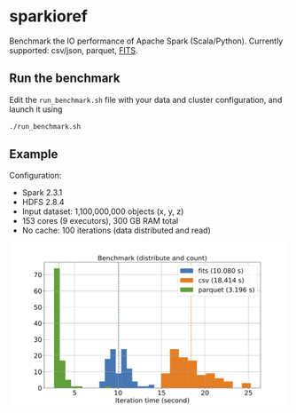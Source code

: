 # sparkioref

Benchmark the IO performance of Apache Spark (Scala/Python).
Currently supported: csv/json, parquet, [FITS](https://github.com/astrolabsoftware/spark-fits).

## Run the benchmark

Edit the `run_benchmark.sh` file with your data and cluster configuration, and launch it using

```bash
./run_benchmark.sh
```

## Example

Configuration:
- Spark 2.3.1
- HDFS 2.8.4
- Input dataset: 1,100,000,000 objects (x, y, z)
- 153 cores (9 executors), 300 GB RAM total
- No cache: 100 iterations (data distributed and read)

<p align="center"><img width="800" src="https://github.com/astrolabsoftware/sparkioref/raw/master/pic/benchmark_nocache_billion.png"/>
</p>
